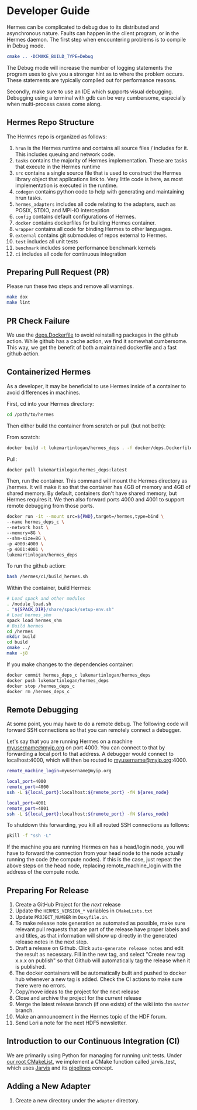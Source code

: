 # Developer Guide

Hermes can be complicated to debug due to its distributed and asynchronous
nature. Faults can happen in the client program, or in the Hermes daemon.
The first step when encountering problems is to compile in Debug mode.

```cmake
cmake .. -DCMAKE_BUILD_TYPE=Debug
```

The Debug mode will increase the number of logging statements the program
uses to give you a stronger hint as to where the problem occurs. These
statements are typically compiled out for performance reasons.

Secondly, make sure to use an IDE which supports visual debugging. Debugging
using a terminal with gdb can be very cumbersome, especially when multi-process cases come along.

## Hermes Repo Structure

The Hermes repo is organized as follows:
1. ``hrun`` is the Hermes runtime and contains all source files / includes for it. This includes queuing and network code.
1. ``tasks`` contains the majority of Hermes implementation. These are tasks that execute in the Hermes runtime
1. ``src`` contains a single source file that is used to construct the Hermes library object that applications link to. Very little code is here, as most implementation is executed in the runtime.
1. ``codegen`` contains python code to help with generating and maintaining hrun tasks.
1. ``hermes_adapters`` includes all code relating to the adapters, such as  POSIX, STDIO, and MPI-IO interception
1. ``config`` contains default configurations of Hermes.
1. ``docker`` contains dockerfiles for building Hermes container.
1. ``wrapper`` contains all code for binding Hermes to other languages.
1. ``external`` contains git submodules of repos external to Hermes.
1. ``test`` includes all unit tests
1. ``benchmark`` includes some performance benchmark kernels
1. ``ci`` includes all code for continuous integration

## Preparing Pull Request (PR)

Please run these two steps and remove all warnings.

```bash
make dox
make lint
```

## PR Check Failure

We use the [deps.Dockerfile](https://github.com/HDFGroup/hermes/blob/master/docker/deps.Dockerfile)
to avoid reinstalling packages in the github action. While github has a cache action,
we find it somewhat cumbersome. This way, we get the benefit of both a maintained
dockerfile and a fast github action.

## Containerized Hermes

As a developer, it may be beneficial to use Hermes inside of a container to
avoid differences in machines.

First, cd into your Hermes directory:
```bash
cd /path/to/hermes
```

Then either build the container from scratch or pull (but not both):

From scratch:
```bash
docker build -t lukemartinlogan/hermes_deps . -f docker/deps.Dockerfile
```

Pull:
```bash
docker pull lukemartinlogan/hermes_deps:latest
```

Then, run the container. This command will mount the Hermes directory
as /hermes. It will make it so that the container has 4GB of memory and
4GB of shared memory. By default, containers don't have shared memory, but
Hermes requires it. We then also forward ports 4000 and 4001 to support remote
debugging from those ports.
```bash
docker run -it --mount src=${PWD},target=/hermes,type=bind \
--name hermes_deps_c \
--network host \
--memory=8G \
--shm-size=8G \
-p 4000:4000 \
-p 4001:4001 \
lukemartinlogan/hermes_deps
```

To run the github action:
```bash
bash /hermes/ci/build_hermes.sh
```

Within the container, build Hermes:
```bash
# Load spack and other modules
. /module_load.sh
. "${SPACK_DIR}/share/spack/setup-env.sh"
# Load hermes_shm
spack load hermes_shm
# Build hermes
cd /hermes
mkdir build
cd build
cmake ../
make -j8
```

If you make changes to the dependencies container:
```bash
docker commit hermes_deps_c lukemartinlogan/hermes_deps
docker push lukemartinlogan/hermes_deps
docker stop /hermes_deps_c
docker rm /hermes_deps_c
```

## Remote Debugging

At some point, you may have to do a remote debug. The following code will
forward SSH connections so that you can remotely connect a debugger.

Let's say that you are running Hermes on a machine myusername@myip.org on
port 4000. You can connect to that by forwarding a local port to that address.
A debugger would connect to localhost:4000, which will then be routed to
myusername@myip.org:4000.

```bash
remote_machine_login=myusername@myip.org

local_port=4000
remote_port=4000
ssh -L ${local_port}:localhost:${remote_port} -fN ${ares_node}

local_port=4001
remote_port=4001
ssh -L ${local_port}:localhost:${remote_port} -fN ${ares_node}
```

To shutdown this forwarding, you kill all routed SSH connections as follows:
```bash
pkill -f "ssh -L"
```

If the machine you are running Hermes on has a head/login node, you
will have to forward the connection from your head node to the node actually
running the code (the compute nodes). If this is the case, just repeat the
above steps on the head node, replacing remote_machine_login with the address
of the compute node.

## Preparing For Release

1. Create a GitHub Project for the _next_ release
1. Update the `HERMES_VERSION_*` variables in `CMakeLists.txt`
1. Update `PROJECT_NUMBER` in `Doxyfile.in`.
1. To make release note generation as automated as possible, make sure
   relevant pull requests that are part of the release have proper labels and and
   titles, as that information will show up directly in the generated release
   notes in the next step.
1. Draft a release on Github. Click `auto-generate release notes` and edit
   the result as necessary. Fill in the new tag, and select "Create new tag x.x.x
   on publish" so that Github will automatically tag the release when it is
   published.
1. The docker containers will be automatically built and pushed to docker hub
   whenever a new tag is added. Check the CI actions to make sure there were no
   errors.
1. Copy/move ideas to the project for the next release
1. Close and archive the project for the _current_ release
1. Merge the latest release branch (if one exists) of the wiki into the `master` branch.
1. Make an announcement in the Hermes topic of the HDF forum.
1. Send Lori a note for the next HDF5 newsletter.

## Introduction to our Continuous Integration (CI)

We are primarily using Python for managing for running unit tests. Under
[our root CMakeList](https://github.com/HDFGroup/hermes/blob/master/CMakeLists.txt), we implement a
CMake function called jarvis_test, which uses [Jarvis](https://github.com/grc-iit/jarvis-cd.git)
and its [pipelines](https://github.com/HDFGroup/hermes/tree/master/test/unit/pipelines) concept.

## Adding a New Adapter

1. Create a new directory under the `adapter` directory.
